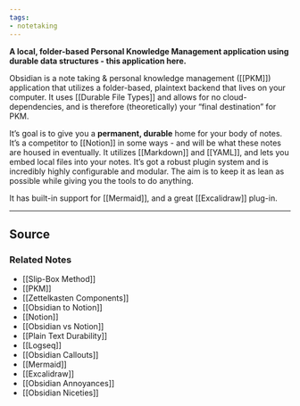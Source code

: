 ```yaml
---
tags:
- notetaking
---
```

**A local, folder-based Personal Knowledge Management application using durable data structures - this application here.**

Obsidian is a note taking & personal knowledge management ([[PKM]]) application that utilizes a folder-based, plaintext backend that lives on your computer. It uses [[Durable File Types]] and allows for no cloud-dependencies, and is therefore (theoretically) your “final destination” for PKM.

It’s goal is to give you a **permanent, durable** home for your body of notes. It’s a competitor to [[Notion]] in some ways - and will be what these notes are housed in eventually. It utilizes [[Markdown]] and [[YAML]], and lets you embed local files into your notes. It’s got a robust plugin system and is incredibly highly configurable and modular. The aim is to keep it as lean as possible while giving you the tools to do anything. 

It has built-in support for [[Mermaid]], and a great [[Excalidraw]] plug-in.

---

## Source

### Related Notes
- [[Slip-Box Method]]
- [[PKM]]
- [[Zettelkasten Components]]
- [[Obsidian to Notion]] 
- [[Notion]] 
- [[Obsidian vs Notion]] 
- [[Plain Text Durability]] 
- [[Logseq]]
- [[Obsidian Callouts]]
- [[Mermaid]]
- [[Excalidraw]]
- [[Obsidian Annoyances]]
- [[Obsidian Niceties]]